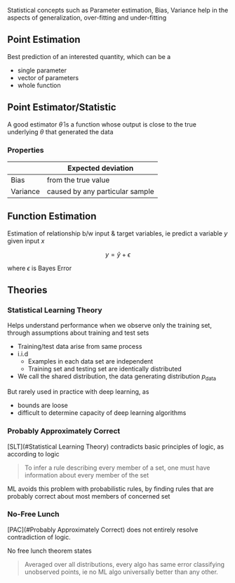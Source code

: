 Statistical concepts such as Parameter estimation, Bias, Variance help in the aspects of generalization, over-fitting and under-fitting

## Point Estimation

Best prediction of an interested quantity, which can be a

- single parameter
- vector of parameters
- whole function

## Point Estimator/Statistic

A good estimator $\hat \theta$ is a function whose output is close to the true underlying $\theta$ that generated the data

### Properties

|          | Expected deviation              |
| -------- | ------------------------------- |
| Bias     | from the true value             |
| Variance | caused by any particular sample |

## Function Estimation

Estimation of relationship b/w input & target variables, ie predict a variable $y$ given input $x$

$$
y = \hat y + \epsilon
$$

where $\epsilon$ is Bayes Error

## Theories

### Statistical Learning Theory

Helps understand performance when we observe only the training set, through assumptions about training and test sets

- Training/test data arise from same process
- i.i.d
  - Examples in each data set are independent
  - Training set and testing set are identically distributed
- We call the shared distribution, the data generating distribution $p_\text{data}$

But rarely used in practice with deep learning, as

- bounds are loose
- difficult to determine capacity of deep learning algorithms

### Probably Approximately Correct

[SLT](#Statistical Learning Theory) contradicts basic principles of logic, as according to logic

> To infer a rule describing every member of a set, one
> must have information about every member of the set

ML avoids this problem with probabilistic rules, by finding rules that are probably correct about most members of concerned set

### No-Free Lunch

[PAC](#Probably Approximately Correct) does not entirely resolve contradiction of logic.

No free lunch theorem states

> Averaged over all distributions, every algo has same error classifying unobserved points, ie no ML algo universally better than any other.

